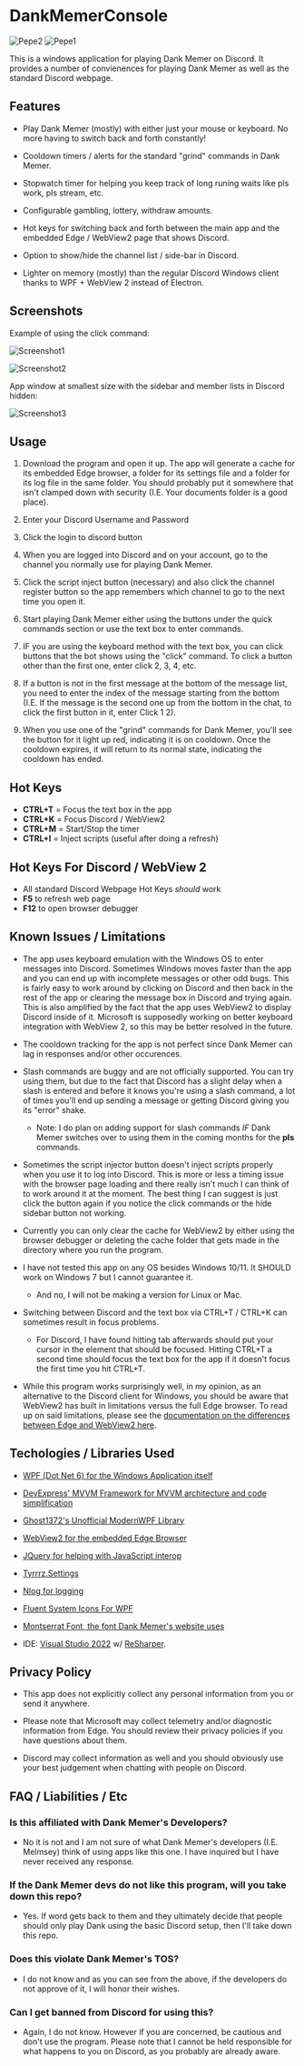 # DankMemerConsole
![Pepe2](DankMemerConsole/Images/pepe2.png)
![Pepe1](DankMemerConsole/Images/pepe1.png)

This is a windows application for playing Dank Memer on Discord. It provides a number of convienences for playing Dank Memer as well as the standard Discord webpage.

## Features

- Play Dank Memer (mostly) with either just your mouse or keyboard. No more having to switch back and forth constantly!

- Cooldown timers / alerts for the standard "grind" commands in Dank Memer.

- Stopwatch timer for helping you keep track of long runing waits like pls work, pls stream, etc.

- Configurable gambling, lottery, withdraw amounts.

- Hot keys for switching back and forth between the main app and the embedded Edge / WebView2 page that shows Discord.

- Option to show/hide the channel list / side-bar in Discord.

- Lighter on memory (mostly) than the regular Discord Windows client thanks to WPF + WebView 2 instead of Electron.


## Screenshots

Example of using the click command:

![Screenshot1](DankMemerConsole/Images/screenshot1.png)

![Screenshot2](DankMemerConsole/Images/screenshot2.png)

App window at smallest size with the sidebar and member lists in Discord hidden:

![Screenshot3](DankMemerConsole/Images/screenshot3.png)

## Usage

1) Download the program and open it up. The app will generate a cache for its embedded Edge browser, a folder for its settings file and a folder for its log file in the same folder. You should probably put it somewhere that isn't clamped down with security (I.E. Your documents folder is a good place).

2) Enter your Discord Username and Password

3) Click the login to discord button

4) When you are logged into Discord and on your account, go to the channel you normally use for playing Dank Memer.

5) Click the script inject button (necessary) and also click the channel register button so the app remembers which channel to go to the next time you open it.

6) Start playing Dank Memer either using the buttons under the quick commands section or use the text box to enter commands.

7) IF you are using the keyboard method with the text box, you can click buttons that the bot shows using the "click" command. To click a button other than the first one, enter click 2, 3, 4, etc.

8) If a button is not in the first message at the bottom of the message list, you need to enter the index of the message starting from the bottom (I.E. If the message is the second one up from the bottom in the chat, to click the first button in it, enter Click 1 2).

9) When you use one of the "grind" commands for Dank Memer, you'll see the button for it light up red, indicating it is on cooldown. Once the cooldown expires, it will return to its normal state, indicating the cooldown has ended.


## Hot Keys

- **CTRL+T** = Focus the text box in the app
- **CTRL+K** = Focus Discord / WebView2
- **CTRL+M** = Start/Stop the timer
- **CTRL+I** = Inject scripts (useful after doing a refresh)

## Hot Keys For Discord / WebView 2

- All standard Discord Webpage Hot Keys *should* work
- **F5** to refresh web page
- **F12** to open browser debugger

## Known Issues / Limitations
- The app uses keyboard emulation with the Windows OS to enter messages into Discord. Sometimes Windows moves faster than the app and you can end up with incomplete messages or other odd bugs. This is fairly easy to work around by clicking on Discord and then back in the rest of the app or clearing the message box in Discord and trying again. This is also amplified by the fact that the app uses WebView2 to display Discord inside of it. Microsoft is supposedly working on better keyboard integration with WebView 2, so this may be better resolved in the future.

- The cooldown tracking for the app is not perfect since Dank Memer can lag in responses and/or other occurences. 

- Slash commands are buggy and are not officially supported. You can try using them, but due to the fact that Discord has a slight delay when a slash is entered and before it knows you're using a slash command, a lot of times you'll end up sending a message or getting Discord giving you its "error" shake.
  - Note: I do plan on adding support for slash commands *IF* Dank Memer switches over to using them in the coming months for the **pls** commands.

- Sometimes the script injector button doesn't inject scripts properly when you use it to log into Discord. This is more or less a timing issue with the browser page loading and there really isn't much I can think of to work around it at the moment. The best thing I can suggest is just click the button again if you notice the click commands or the hide sidebar button not working.

- Currently you can only clear the cache for WebView2 by either using the browser debugger or deleting the cache folder that gets made in the directory where you run the program.

- I have not tested this app on any OS besides Windows 10/11. It SHOULD work on Windows 7 but I cannot guarantee it. 
   - And no, I will not be making a version for Linux or Mac. 

- Switching between Discord and the text box via CTRL+T / CTRL+K can sometimes result in focus problems. 
    - For Discord, I have found hitting tab afterwards should put your cursor in the element that should be focused. Hitting CTRL+T a second time should focus the text box for the app if it doesn't focus the first time you hit CTRL+T.

- While this program works surprisingly well, in my opinion, as an alternative to the Discord client for Windows, you should be aware that WebView2 has built in limitations versus the full Edge browser. To read up on said limitations, please see the [documentation on the differences between Edge and WebView2 here](https://docs.microsoft.com/en-us/microsoft-edge/webview2/concepts/browser-features).

## Techologies / Libraries Used

- [WPF (Dot Net 6) for the Windows Application itself](https://docs.microsoft.com/en-us/dotnet/desktop/wpf/overview/?view=netdesktop-6.0)

- [DevExpress' MVVM Framework for MVVM architecture and code simplification](https://github.com/DevExpress/DevExpress.Mvvm.Free)

- [Ghost1372's Unofficial ModernWPF Library](https://github.com/ghost1372/ModernWpf)

- [WebView2 for the embedded Edge Browser](https://developer.microsoft.com/en-us/microsoft-edge/webview2/)

- [JQuery for helping with JavaScript interop](https://github.com/jquery/jquery)

- [Tyrrrz.Settings](https://github.com/Tyrrrz/Settings)

- [Nlog for logging](https://github.com/nlog/NLog/)
  
- [Fluent System Icons For WPF](https://www.nuget.org/packages/FluentSystemIconsForWPF/)

- [Montserrat Font, the font Dank Memer's website uses](https://fonts.adobe.com/fonts/montserrat)

- IDE: [Visual Studio 2022](https://visualstudio.microsoft.com/) w/ [ReSharper](https://www.jetbrains.com/resharper/). 

## Privacy Policy

- This app does not explicitly collect any personal information from you or send it anywhere. 

- Please note that Microsoft may collect telemetry and/or diagnostic information from Edge. You should review their privacy policies if you have questions about them.

- Discord may collect information as well and you should obviously use your best judgement when chatting with people on Discord.


## FAQ / Liabilities / Etc


### Is this affiliated with Dank Memer's Developers?

- No it is not and I am not sure of what Dank Memer's developers (I.E. Melmsey) think of using apps like this one. I have inquired but I have never received any response.

### If the Dank Memer devs do not like this program, will you take down this repo?

- Yes. If word gets back to them and they ultimately decide that people should only play Dank using the basic Discord setup, then I'll take down this repo.

### Does this violate Dank Memer's TOS?

- I do not know and as you can see from the above, if the developers do not approve of it, I will honor their wishes.

### Can I get banned from Discord for using this?

- Again, I do not know. However if you are concerned, be cautious and don't use the program. Please note that I cannot be held responsible for what happens to you on Discord, as you probably are already aware.



